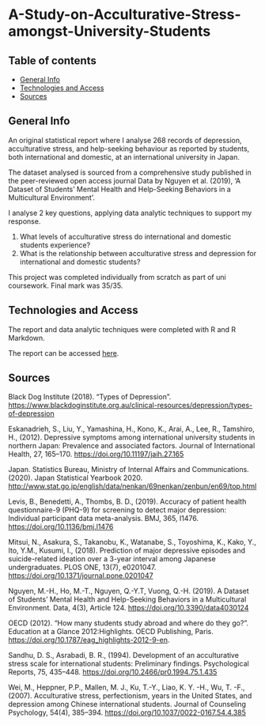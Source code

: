 # A-Study-on-Acculturative-Stress-amongst-University-Students
## Table of contents
* [General Info](#general-info)
* [Technologies and Access](#technologies-and-access)
* [Sources](#sources)

## General Info
An original statistical report where I analyse 268 records of depression, acculturative stress, and help-seeking behaviour as reported by students, both international and domestic, at an international university in Japan.

The dataset analysed is sourced from a comprehensive study published in the peer-reviewed open access journal Data by Nguyen et al. (2019), ‘A Dataset of Students’ Mental Health and Help-Seeking Behaviors in a Multicultural Environment’.

I analyse 2 key questions, applying data analytic techniques to support my response.
1. What levels of acculturative stress do international and domestic students experience?
2. What is the relationship between acculturative stress and depression for international and domestic students?

This project was completed individually from scratch as part of uni coursework. Final mark was 35/35.

## Technologies and Access
The report and data analytic techniques were completed with R and R Markdown.

The report can be accessed [here](https://jaronch.github.io/A-Study-on-Acculturative-Stress-amongst-University-Students/).

## Sources
Black Dog Institute (2018). “Types of Depression”. https://www.blackdoginstitute.org.au/clinical-resources/depression/types-of-depression

Eskanadrieh, S., Liu, Y., Yamashina, H., Kono, K., Arai, A., Lee, R., Tamshiro, H., (2012). Depressive symptoms among international university students in northern Japan: Prevalence and associated factors. Journal of International Health, 27, 165–170. https://doi.org/10.11197/jaih.27.165

Japan. Statistics Bureau, Ministry of Internal Affairs and Communications. (2020). Japan Statistical Yearbook 2020. http://www.stat.go.jp/english/data/nenkan/69nenkan/zenbun/en69/top.html

Levis, B., Benedetti, A., Thombs, B. D., (2019). Accuracy of patient health questionnaire-9 (PHQ-9) for screening to detect major depression: Individual participant data meta-analysis. BMJ, 365, I1476. https://doi.org/10.1136/bmj.l1476

Mitsui, N., Asakura, S., Takanobu, K., Watanabe, S., Toyoshima, K., Kako, Y., Ito, Y.M., Kusumi, I., (2018). Prediction of major depressive episodes and suicide-related ideation over a 3-year interval among Japanese undergraduates. PLOS ONE, 13(7), e0201047. https://doi.org/10.1371/journal.pone.0201047

Nguyen, M.-H., Ho, M.-T., Nguyen, Q.-Y.T, Vuong, Q.-H. (2019). A Dataset of Students’ Mental Health and Help-Seeking Behaviors in a Multicultural Environment. Data, 4(3), Article 124. https://doi.org/10.3390/data4030124

OECD (2012). “How many students study abroad and where do they go?”. Education at a Glance 2012:Highlights. OECD Publishing, Paris. https://doi.org/10.1787/eag_highlights-2012-9-en.

Sandhu, D. S., Asrabadi, B. R., (1994). Development of an acculturative stress scale for international students: Preliminary findings. Psychological Reports, 75, 435–448. https://doi.org/10.2466/pr0.1994.75.1.435

Wei, M., Heppner, P.P., Mallen, M. J., Ku, T.-Y., Liao, K. Y. -H., Wu, T. -F., (2007). Acculturative stress, perfectionism, years in the United States, and depression among Chinese international students. Journal of Counseling Psychology, 54(4), 385–394. https://doi.org/10.1037/0022-0167.54.4.385

